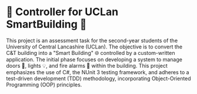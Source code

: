 # 🏢 Controller for UCLan SmartBuilding 🏢

This project is an assessment task for the second-year students of the University of Central Lancashire (UCLan). The objective is to convert the C&T building into a "Smart Building" 🌐 controlled by a custom-written application. The initial phase focuses on developing a system to manage doors 🚪, lights 💡, and fire alarms 🔔 within the building. This project emphasizes the use of C#, the NUnit 3 testing framework, and adheres to a test-driven development (TDD) methodology, incorporating Object-Oriented Programming (OOP) principles.


